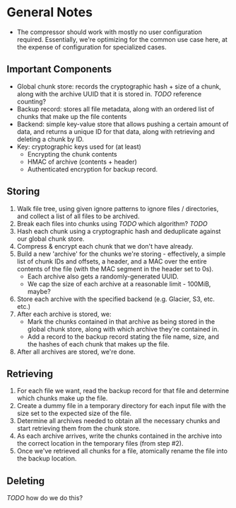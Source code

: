# General Notes

- The compressor should work with mostly no user configuration required.
  Essentially, we're optimizing for the common use case here, at the expense of
  configuration for specialized cases.

## Important Components

- Global chunk store: records the cryptographic hash + size of a chunk, along
  with the archive UUID that it is stored in. *TODO* reference counting?
- Backup record: stores all file metadata, along with an ordered list of chunks
  that make up the file contents
- Backend: simple key-value store that allows pushing a certain amount of data,
  and returns a unique ID for that data, along with retrieving and deleting a
  chunk by ID.
- Key: cryptographic keys used for (at least)
  - Encrypting the chunk contents
  - HMAC of archive (contents + header)
  - Authenticated encryption for backup record.

## Storing

1. Walk file tree, using given ignore patterns to ignore files / directories,
   and collect a list of all files to be archived.
2. Break each files into chunks using *TODO* which algorithm? *TODO*
3. Hash each chunk using a cryptographic hash and deduplicate against our
   global chunk store.
4. Compress & encrypt each chunk that we don't have already.
5. Build a new 'archive' for the chunks we're storing - effectively, a simple
   list of chunk IDs and offsets, a header, and a MAC over the entire contents
   of the file (with the MAC segment in the header set to 0s).
    - Each archive also gets a randomly-generated UUID.
    - We cap the size of each archive at a reasonable limit - 100MiB, maybe?
6. Store each archive with the specified backend (e.g. Glacier, S3, etc. etc.)
7. After each archive is stored, we:
    - Mark the chunks contained in that archive as being stored in the global
      chunk store, along with which archive they're contained in.
    - Add a record to the backup record stating the file name, size, and the
      hashes of each chunk that makes up the file.
8. After all archives are stored, we're done.


## Retrieving

1. For each file we want, read the backup record for that file and determine
   which chunks make up the file.
2. Create a dummy file in a temporary directory for each input file with the
   size set to the expected size of the file.
3. Determine all archives needed to obtain all the necessary chunks and start
   retrieving them from the chunk store.
4. As each archive arrives, write the chunks contained in the archive into the
   correct location in the temporary files (from step #2).
5. Once we've retrieved all chunks for a file, atomically rename the file into
   the backup location.


## Deleting

*TODO* how do we do this?

